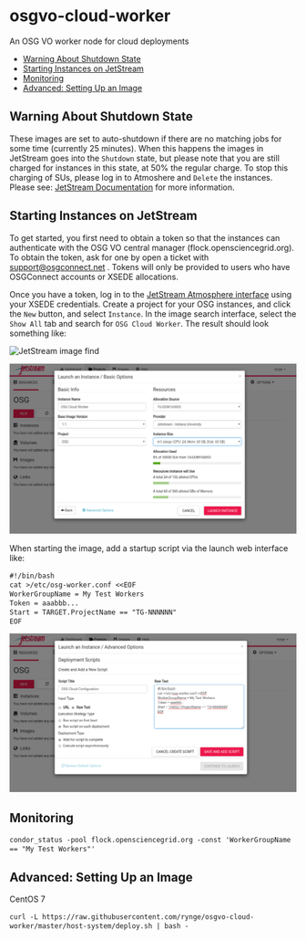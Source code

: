 # osgvo-cloud-worker

An OSG VO worker node for cloud deployments

 * [Warning About Shutdown State](#warning-about-shutdown-state)
 * [Starting Instances on JetStream](#starting-instances-on-jetStream)
 * [Monitoring](#monitoring)
 * [Advanced: Setting Up an Image](#advanced-setting-up-an-image)


## Warning About Shutdown State

These images are set to auto-shutdown if there are no matching jobs for 
some time (currently 25 minutes). When this happens the images in JetStream 
goes into the `Shutdown` state, but please note that you are still charged
for instances in this state, at 50% the regular charge. To stop this charging
of SUs, please log in to Atmoshere and `Delete` the instances. Please see:
[JetStream Documentation](https://iujetstream.atlassian.net/wiki/spaces/JWT/pages/537460754/Instance+management+actions)
for more information.

## Starting Instances on JetStream

To get started, you first need to obtain a token so that the instances can 
authenticate with the OSG VO central manager (flock.opensciencegrid.org). To obtain
the token, ask for one by open a ticket with support@osgconnect.net . Tokens will
only be provided to users who have OSGConnect accounts or XSEDE allocations.

Once you have a token, log in to the [JetStream Atmosphere interface](https://use.jetstream-cloud.org/)
using your XSEDE credentials. Create a project for your OSG instances, and click the
`New` button, and select `Instance`. In the image search interface, select the
`Show All` tab and search for `OSG Cloud Worker`. The result should look something like:

![JetStream image find](https://raw.githubusercontent.com/rynge/osgvo-cloud-worker/master/images/jestream-image-find.png)


![JetStream image find](https://raw.githubusercontent.com/rynge/osgvo-cloud-worker/master/images/jestream-instance-launch.png)

When starting the image, add a startup script via the launch web interface like:

```
#!/bin/bash
cat >/etc/osg-worker.conf <<EOF
WorkerGroupName = My Test Workers
Token = aaabbb...
Start = TARGET.ProjectName == "TG-NNNNNN"
EOF
```

![JetStream image find](https://raw.githubusercontent.com/rynge/osgvo-cloud-worker/master/images/jestream-instance-launch-advanced.png)

## Monitoring

```
condor_status -pool flock.opensciencegrid.org -const 'WorkerGroupName == "My Test Workers"'
```

## Advanced: Setting Up an Image

CentOS 7

```
curl -L https://raw.githubusercontent.com/rynge/osgvo-cloud-worker/master/host-system/deploy.sh | bash -
```

